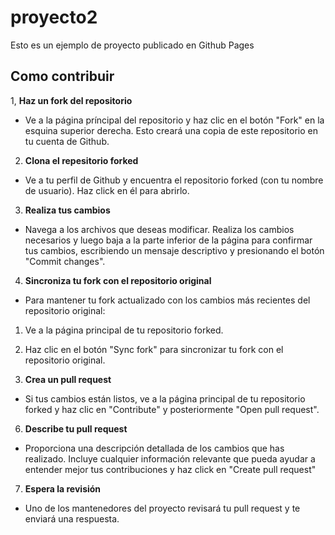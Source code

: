 # proyecto2
Esto es un ejemplo de proyecto publicado en Github Pages


## Como contribuir

1, **Haz un fork del repositorio**
- Ve a la página príncipal del repositorio y haz clic en el botón "Fork" en la esquina superior derecha. Esto creará una copia de este
repositorio en tu cuenta de Github.

2. **Clona el repesitorio forked**
- Ve a tu perfil de Github y encuentra el repositorio forked (con tu nombre de usuario). Haz click en él para abrirlo.

3. **Realiza tus cambios**
- Navega a los archivos que deseas modificar. Realiza los cambios necesarios y luego baja a la parte inferior de la página para confirmar tus cambios, escribiendo un mensaje descriptivo y
presionando el botón "Commit changes".

4. **Sincroniza tu fork con el repositorio original**
- Para mantener tu fork actualizado con los cambios más recientes del repositorio original:
1. Ve a la página principal de tu repositorio forked.
2. Haz clic en el botón "Sync fork" para sincronizar tu fork con el repositorio original.

5. **Crea un pull request**
- Si tus cambios están listos, ve a la página principal de tu repositorio forked y haz clic en "Contribute" y posteriormente "Open pull request".

6. **Describe tu pull request**
- Proporciona una descripción detallada de los cambios que has realizado. Incluye cualquier información relevante que pueda ayudar 
a entender mejor tus contribuciones y haz click en "Create pull request"

7. **Espera la revisión**
- Uno de los mantenedores del proyecto revisará tu pull request y te enviará una respuesta.
